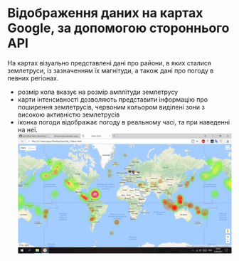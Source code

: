 # Відображення даних на картах Google, за допомогою стороннього АРІ

На картах візуально представлені дані про райони, в яких сталися землетруси, із зазначенням їх магнітуди, а також дані про погоду в певних регіонах.
- розмір кола вказує на розмір амплітуди землетрусу
- карти інтенсивності дозволяють представити інформацію про поширення землетрусів, червоним кольором виділені зони з високою активністю землетрусів
- іконка погоди відображає погоду в реальному часі, та при наведенні на неї.
![](https://github.com/igorsohan/kpp/blob/master/lab_1/IMG.PNG)


